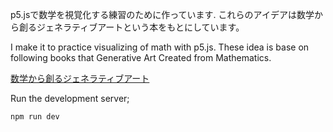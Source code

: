 p5.jsで数学を視覚化する練習のために作っています.
これらのアイデアは数学から創るジェネラティブアートという本をもとにしています。

I make it to practice visualizing of math with p5.js.
These idea is base on following books that Generative Art Created from Mathematics.

[数学から創るジェネラティブアート](https://gihyo.jp/book/2019/978-4-297-10463-4)


Run the development server;
```bash
npm run dev
```